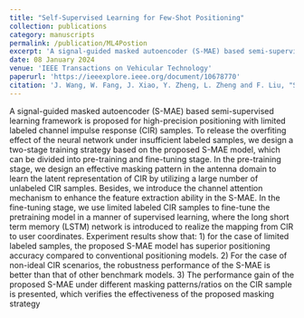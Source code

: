 ```yaml
---
title: "Self-Supervised Learning for Few-Shot Positioning"
collection: publications
category: manuscripts
permalink: /publication/ML4Postion
excerpt: 'A signal-guided masked autoencoder (S-MAE) based semi-supervised learning framework is proposed for high-precision positioning with limited labeled channel impulse response (CIR) samples. To release the overfiting effect of the neural network under insufficient labeled samples, we design a two-stage training strategy based on the proposed S-MAE model, which can be divided into pre-training and fine-tuning stage. The code is available at [MAE-Position](https://github.com/jiwang19/Generated-AI-for-positioning)'
date: 08 January 2024
venue: 'IEEE Transactions on Vehicular Technology'
paperurl: 'https://ieeexplore.ieee.org/document/10678770'
citation: 'J. Wang, W. Fang, J. Xiao, Y. Zheng, L. Zheng and F. Liu, "Signal-Guided Masked Autoencoder for Wireless Positioning With Limited Labeled Samples," in IEEE Transactions on Vehicular Technology, 2024. '
---
```


A signal-guided masked autoencoder (S-MAE) based semi-supervised learning framework is proposed for high-precision positioning with limited labeled channel impulse response (CIR) samples. To release the overfiting effect of
the neural network under insufficient labeled samples, we design
a two-stage training strategy based on the proposed S-MAE
model, which can be divided into pre-training and fine-tuning
stage. In the pre-training stage, we design an effective masking
pattern in the antenna domain to learn the latent representation
of CIR by utilizing a large number of unlabeled CIR samples. Besides, we introduce the channel attention mechanism to enhance
the feature extraction ability in the S-MAE. In the fine-tuning
stage, we use limited labeled CIR samples to fine-tune the pretraining model in a manner of supervised learning, where the long
short term memory (LSTM) network is introduced to realize the
mapping from CIR to user coordinates. Experiment results show
that: 1) for the case of limited labeled samples, the proposed
S-MAE model has superior positioning accuracy compared to
conventional positioning models. 2) For the case of non-ideal CIR
scenarios, the robustness performance of the S-MAE is better
than that of other benchmark models. 3) The performance gain
of the proposed S-MAE under different masking patterns/ratios
on the CIR sample is presented, which verifies the effectiveness
of the proposed masking strategy
